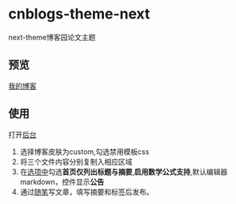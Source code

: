 # cnblogs-theme-next
next-theme博客园论文主题

## 预览
[我的博客](https://www.cnblogs.com/makergyt)

## 使用
打开[后台](https://i.cnblogs.com/settings)
1. 选择博客皮肤为custom,勾选禁用模板css
2. 将三个文件内容分别复制入相应区域
3. 在[选项中](https://i.cnblogs.com/preference)勾选**首页仅列出标题与摘要**,**启用数学公式支持**,默认编辑器markdown，控件显示**公告**
4. 通过[随笔](https://i.cnblogs.com/posts)写文章，填写摘要和标签后发布。